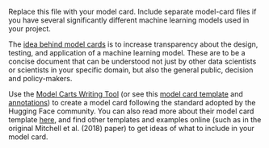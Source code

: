 Replace this file with your model card. Include separate model-card files if you have several significantly different machine learning models used in your project.

The [idea behind model cards](https://doi.org/10.48550/arXiv.1810.03993) is to increase transparency about the design, testing, and application of a machine learning model. These are to be a concise document that can be understood not just by other data scientists or scientists in your specific domain, but also the general public, decision and policy-makers.

Use the [Model Carts Writing Tool](https://huggingface.co/spaces/huggingface/Model_Cards_Writing_Tool) (or see this [model card template](https://github.com/huggingface/huggingface_hub/blob/main/src/huggingface_hub/templates/modelcard_template.md) and [annotations](https://huggingface.co/docs/hub/model-card-annotated)) to create a model card following the standard adopted by the Hugging Face community. You can also read more about their model card template [here](https://huggingface.co/blog/model-cards), and find other templates and examples online (such as in the original Mitchell et al. (2018) paper) to get ideas of what to include in your model card.
